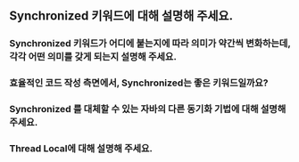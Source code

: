 ## Synchronized 키워드에 대해 설명해 주세요.
### Synchronized 키워드가 어디에 붙는지에 따라 의미가 약간씩 변화하는데, 각각 어떤 의미를 갖게 되는지 설명해 주세요.
### 효율적인 코드 작성 측면에서, Synchronized는 좋은 키워드일까요?
### Synchronized 를 대체할 수 있는 자바의 다른 동기화 기법에 대해 설명해 주세요.
### Thread Local에 대해 설명해 주세요.
